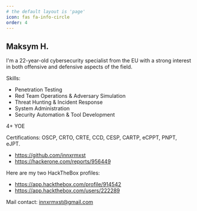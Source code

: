```yaml
---
# the default layout is 'page'
icon: fas fa-info-circle
order: 4
---
```


## Maksym H.

I'm a 22-year-old cybersecurity specialist from the EU with a strong interest in both offensive and defensive aspects of the field.

Skills:
- Penetration Testing
- Red Team Operations & Adversary Simulation
- Threat Hunting & Incident Response
- System Administration
- Security Automation & Tool Development

4+ YOE

Certifications: OSCP, CRTO, CRTE, CCD, CESP, CARTP, eCPPT, PNPT, eJPT.

- https://github.com/innxrmxst
- https://hackerone.com/reports/956449

Here are my two HackTheBox profiles:

- https://app.hackthebox.com/profile/914542
- https://app.hackthebox.com/users/222289

Mail contact: innxrmxst@gmail.com

